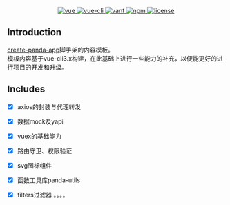 <p align="center">
  <a href="https://github.com/vuejs/vue">
    <img src="https://img.shields.io/badge/vue-2.6.11-brightgreen.svg" alt="vue">
  </a>
   <a href="https://cli.vuejs.org/guide/">
    <img src="https://img.shields.io/badge/@vue/cli-4.2.3-brightgreen.svg" alt="vue-cli">
  </a>
    <a href="https://youzan.github.io/vant/#/zh-CN/">
    <img src="https://img.shields.io/badge/vant-2.7.0-brightgreen.svg" alt="vant">
  </a>
   <a href="https://www.npmjs.com/">
    <img src="https://img.shields.io/badge/npm-6.9.0-brightgreen.svg" alt="npm">
  </a>
  <a href="https://github.com/Ewall1106/panda-vue-template/blob/master/LICENSE">
    <img src="https://img.shields.io/github/license/mashape/apistatus.svg" alt="license">
  </a>
</p>


## Introduction
[create-panda-app]()脚手架的内容模板。  
模板内容基于vue-cli3.x构建，在此基础上进行一些能力的补充，以便能更好的进行项目的开发和升级。


## Includes
* [x] axios的封装与代理转发
* [x] 数据mock及yapi
* [x] vuex的基础能力
* [x] 路由守卫、权限验证
* [x] svg图标组件
* [x] 函数工具库panda-utils
* [x] filters过滤器
。。。。






